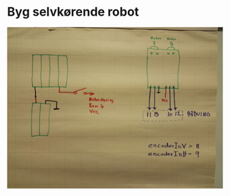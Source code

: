 # Byg selvkørende robot

![Diagram](https://github.com/PerThomsen/ProsaRobot/blob/master/img/diagram.jpg)
